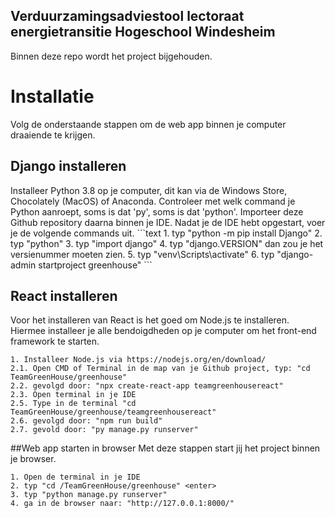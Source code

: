 ## Verduurzamingsadviestool lectoraat energietransitie Hogeschool Windesheim
Binnen deze repo wordt het project bijgehouden. 

# Installatie 
Volg de onderstaande stappen om de web app binnen je computer draaiende te krijgen. 
<h2>Django installeren</h2>
Installeer Python 3.8 op je computer, dit kan via de Windows Store, Chocolately (MacOS) of Anaconda. Controleer met welk command je Python aanroept, soms is dat 'py', soms is dat 'python'. Importeer deze Github repository daarna binnen je IDE. Nadat je de IDE hebt opgestart, voer je de volgende commands uit. 
```text
1. typ "python -m pip install Django" 
2. typ "python" <enter> 
3. typ "import django" <enter> 
4. typ "django.VERSION" <enter> dan zou je het versienummer moeten zien.
5. typ "venv\Scripts\activate" <enter> 
6. typ "django-admin startproject greenhouse" <enter> 
```

<h2>React installeren</h2>
Voor het installeren van React is het goed om Node.js te installeren. Hiermee installeer je alle bendoigdheden op je computer om het front-end framework te starten. 

```text
1. Installeer Node.js via https://nodejs.org/en/download/
2.1. Open CMD of Terminal in de map van je Github project, typ: "cd TeamGreenHouse/greenhouse" 
2.2. gevolgd door: "npx create-react-app teamgreenhousereact"
2.3. Open terminal in je IDE 
2.5. Type in de terminal "cd TeamGreenHouse/greenhouse/teamgreenhousereact" 
2.6. gevolgd door: "npm run build"
2.7. gevold door: "py manage.py runserver"
```

##Web app starten in browser
Met deze stappen start jij het project binnen je browser.

```text
1. Open de terminal in je IDE
2. typ "cd /TeamGreenHouse/greenhouse" <enter>
3. typ "python manage.py runserver"
4. ga in de browser naar: "http://127.0.0.1:8000/"
```